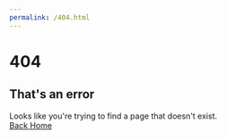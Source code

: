 ```yaml
---
permalink: /404.html
---
```


# 404
## That's an error
Looks like you're trying to find a page that doesn't exist.
<br>
<a href="https://Pr0x1mas.github.io">Back Home</a>